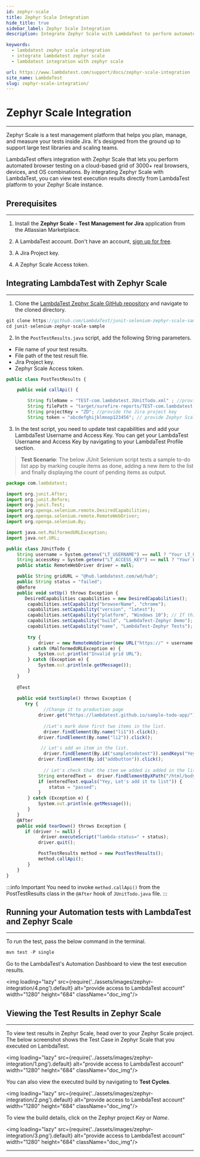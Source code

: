 ```yaml
---
id: zephyr-scale
title: Zephyr Scale Integration
hide_title: true
sidebar_label: Zephyr Scale Integration
description: Integrate Zephyr Scale with LambdaTest to perform automated browser testing, and view test results directly from the LambdaTest platform to your Zephyr Scale instance.

keywords:
  - lambdatest zephyr scale integration
  - integrate lambdatest zephyr scale
  - lambdatest integration with zephyr scale

url: https://www.lambdatest.com/support/docs/zephyr-scale-integration
site_name: LambdaTest
slug: zephyr-scale-integration/
---
```


<script type="application/ld+json"
      dangerouslySetInnerHTML={{ __html: JSON.stringify({
       "@context": "https://schema.org",
        "@type": "BreadcrumbList",
        "itemListElement": [{
          "@type": "ListItem",
          "position": 1,
          "name": "LambdaTest",
          "item": "https://www.lambdatest.com"
        },{
          "@type": "ListItem",
          "position": 2,
          "name": "Support",
          "item": "https://www.lambdatest.com/support/docs/"
        },{
          "@type": "ListItem",
          "position": 3,
          "name": "Zephyr Scale Integration",
          "item": "https://www.lambdatest.com/support/docs/zephyr-scale-integration/"
        }]
      })
    }}
></script>

# Zephyr Scale Integration
---

Zephyr Scale is a test management platform that helps you plan, manage, and measure your tests inside Jira. It's designed from the ground up to support large test libraries and scaling teams.

LambdaTest offers integration with Zephyr Scale that lets you perform automated browser testing on a cloud-based grid of 3000+ real browsers, devices, and OS combinations. By integrating Zephyr Scale with LambdaTest, you can view test execution results directly from LambdaTest platform to your Zephyr Scale instance.

## Prerequisites
---

1. Install the **Zephyr Scale - Test Management for Jira** application from the Atlassian Marketplace.

2. A LambdaTest account. Don't have an account, [sign up for free](https://accounts.lambdatest.com/register).

3. A Jira Project key.

4. A Zephyr Scale Access token.

## Integrating LambdaTest with Zephyr Scale
---

1. Clone the [LambdaTest Zephyr Scale GitHub repository](https://github.com/LambdaTest/junit-selenium-zephyr-scale-sample) and navigate to the cloned directory.

```js
git clone https://github.com/LambdaTest/junit-selenium-zephyr-scale-sample
cd junit-selenium-zephyr-scale-sample
```

2. In the `PostTestResults.java` script, add the following String parameters.

* File name of your test results.
* File path of the test result file.
* Jira Project key.
* Zephyr Scale Access token.

```js 
public class PostTestResults {

    public void callApi() {

        String fileName = "TEST-com.lambdatest.JUnitTodo.xml" ; //provide the file name of the test results
        String filePath = "target/surefire-reports/TEST-com.lambdatest.JUnitTodo.xml"; //provide the file path of the test result file
        String projectKey = "ZD"; //provide the Jira project key 
        String token = "abcdefghijklmnop123456"; // provide Zephyr Scale access token
```
3. In the test script, you need to update test capabilities and add your LambdaTest Username and Access Key. You can get your LambdaTest Username and Access Key by navigating to your LambdaTest Profile section.

>**Test Scenario**: The below JUnit Selenium script tests a sample to-do list app by marking couple items as done, adding a new item to the list and finally displaying the count of pending items as output.

```js title="JUnitTodo.java"
package com.lambdatest;

import org.junit.After;
import org.junit.Before;
import org.junit.Test;
import org.openqa.selenium.remote.DesiredCapabilities;
import org.openqa.selenium.remote.RemoteWebDriver;
import org.openqa.selenium.By;

import java.net.MalformedURLException;
import java.net.URL;

public class JUnitTodo {
    String username = System.getenv("LT_USERNAME") == null ? "Your LT_USERNAME" : System.getenv("LT_USERNAME");
    String accessKey = System.getenv("LT_ACCESS_KEY") == null ? "Your LT_ACCESS_KEY" : System.getenv("LT_ACCESS_KEY");
    public static RemoteWebDriver driver = null;

    public String gridURL = "@hub.lambdatest.com/wd/hub";
    public String status = "failed";
    @Before
    public void setUp() throws Exception {
       DesiredCapabilities capabilities = new DesiredCapabilities();
        capabilities.setCapability("browserName", "chrome");
        capabilities.setCapability("version", "latest");
        capabilities.setCapability("platform", "Windows 10"); // If this cap isn't specified, it will just get the any available one
        capabilities.setCapability("build", "LambdaTest-Zephyr Demo");
        capabilities.setCapability("name", "LambdaTest-Zephyr Tests");
       
        try {
            driver = new RemoteWebDriver(new URL("https://" + username + ":" + accessKey + gridURL), capabilities);
        } catch (MalformedURLException e) {
            System.out.println("Invalid grid URL");
        } catch (Exception e) {
            System.out.println(e.getMessage());
        }
    }
  
    @Test
    
    public void testSimple() throws Exception {
       try {
              //Change it to production page
            driver.get("https://lambdatest.github.io/sample-todo-app/");
             
              //Let's mark done first two items in the list.
              driver.findElement(By.name("li1")).click();
            driver.findElement(By.name("li2")).click();

             // Let's add an item in the list.
              driver.findElement(By.id("sampletodotext")).sendKeys("Yey, Let's add it to list");
            driver.findElement(By.id("addbutton")).click();
             
              // Let's check that the item we added is added in the list.
            String enteredText =  driver.findElementByXPath("/html/body/div/div/div/ul/li[6]/span").getText();
            if (enteredText.equals("Yey, Let's add it to list")) {
                status = "passed";
            }
        } catch (Exception e) {
            System.out.println(e.getMessage());
        }
    }
    @After
    public void tearDown() throws Exception {
       if (driver != null) {
             driver.executeScript("lambda-status=" + status);
            driver.quit();

            PostTestResults method = new PostTestResults();
            method.callApi();
        }
    }
}
```
:::info Important
You need to invoke `method.callApi()` from the PostTestResults class in the `@After` hook of `JUnitTodo.java` file.
:::

## Running your Automation tests with LambdaTest and Zephyr Scale
---

To run the test, pass the below command in the terminal.

```js
mvn test -P single
```

Go to the LambdaTest's Automation Dashboard to view the test execution results.

<img loading="lazy" src={require('../assets/images/zephyr-integration/4.png').default} alt="provide access to LambdaTest account" width="1280" height="684" className="doc_img"/>


## Viewing the Test Results in Zephyr Scale
---

To view test results in Zephyr Scale, head over to your Zephyr Scale project. The below screenshot shows the Test Case in Zephyr Scale that you executed on LambdaTest.

<img loading="lazy" src={require('../assets/images/zephyr-integration/1.png').default} alt="provide access to LambdaTest account" width="1280" height="684" className="doc_img"/>

You can also view the executed build by navigating to **Test Cycles**.

<img loading="lazy" src={require('../assets/images/zephyr-integration/2.png').default} alt="provide access to LambdaTest account" width="1280" height="684" className="doc_img"/>

To view the build details, click on the Zephyr project *Key* or *Name*.

<img loading="lazy" src={require('../assets/images/zephyr-integration/3.png').default} alt="provide access to LambdaTest account" width="1280" height="684" className="doc_img"/>

---





